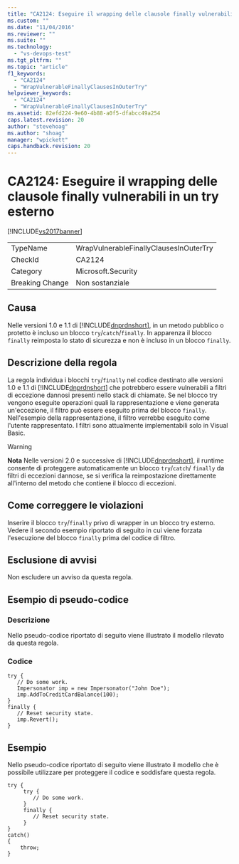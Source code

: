 ```yaml
---
title: "CA2124: Eseguire il wrapping delle clausole finally vulnerabili in un try esterno | Microsoft Docs"
ms.custom: ""
ms.date: "11/04/2016"
ms.reviewer: ""
ms.suite: ""
ms.technology: 
  - "vs-devops-test"
ms.tgt_pltfrm: ""
ms.topic: "article"
f1_keywords: 
  - "CA2124"
  - "WrapVulnerableFinallyClausesInOuterTry"
helpviewer_keywords: 
  - "CA2124"
  - "WrapVulnerableFinallyClausesInOuterTry"
ms.assetid: 82efd224-9e60-4b88-a0f5-dfabcc49a254
caps.latest.revision: 20
author: "stevehoag"
ms.author: "shoag"
manager: "wpickett"
caps.handback.revision: 20
---
```

# CA2124: Eseguire il wrapping delle clausole finally vulnerabili in un try esterno
[!INCLUDE[vs2017banner](../code-quality/includes/vs2017banner.md)]

|||  
|-|-|  
|TypeName|WrapVulnerableFinallyClausesInOuterTry|  
|CheckId|CA2124|  
|Category|Microsoft.Security|  
|Breaking Change|Non sostanziale|  
  
## Causa  
 Nelle versioni 1.0 e 1.1 di [!INCLUDE[dnprdnshort](../code-quality/includes/dnprdnshort_md.md)], in un metodo pubblico o protetto è incluso un blocco `try`\/`catch`\/`finally`.  In apparenza il blocco `finally` reimposta lo stato di sicurezza e non è incluso in un blocco `finally`.  
  
## Descrizione della regola  
 La regola individua i blocchi `try`\/`finally` nel codice destinato alle versioni 1.0 e 1.1 di [!INCLUDE[dnprdnshort](../code-quality/includes/dnprdnshort_md.md)] che potrebbero essere vulnerabili a filtri di eccezione dannosi presenti nello stack di chiamate.  Se nel blocco try vengono eseguite operazioni quali la rappresentazione e viene generata un'eccezione, il filtro può essere eseguito prima del blocco `finally`.  Nell'esempio della rappresentazione, il filtro verrebbe eseguito come l'utente rappresentato.  I filtri sono attualmente implementabili solo in Visual Basic.  
  
> [!WARNING]
>  **Nota** Nelle versioni 2.0 e successive di [!INCLUDE[dnprdnshort](../code-quality/includes/dnprdnshort_md.md)], il runtime consente di proteggere automaticamente un blocco `try`\/`catch`\/ `finally` da filtri di eccezioni dannose, se si verifica la reimpostazione direttamente all'interno del metodo che contiene il blocco di eccezioni.  
  
## Come correggere le violazioni  
 Inserire il blocco `try`\/`finally` privo di wrapper in un blocco try esterno.  Vedere il secondo esempio riportato di seguito  in cui viene forzata l'esecuzione del blocco `finally` prima del codice di filtro.  
  
## Esclusione di avvisi  
 Non escludere un avviso da questa regola.  
  
## Esempio di pseudo\-codice  
  
### Descrizione  
 Nello pseudo\-codice riportato di seguito viene illustrato il modello rilevato da questa regola.  
  
### Codice  
  
```  
try {  
   // Do some work.  
   Impersonator imp = new Impersonator("John Doe");  
   imp.AddToCreditCardBalance(100);  
}  
finally {  
   // Reset security state.  
   imp.Revert();  
}  
```  
  
## Esempio  
 Nello pseudo\-codice riportato di seguito viene illustrato il modello che è possibile utilizzare per proteggere il codice e soddisfare questa regola.  
  
```  
try {  
     try {  
        // Do some work.  
     }  
     finally {  
        // Reset security state.  
     }  
}  
catch()  
{  
    throw;  
}  
```